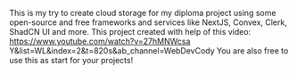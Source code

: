 This is my try to create cloud storage for my diploma project using some open-source and free frameworks and services like NextJS, Convex, Clerk, ShadCN UI and more. This project created with help of this video: https://www.youtube.com/watch?v=27hMNWcsa Y&list=WL&index=2&t=820s&ab_channel=WebDevCody
You are also free to use this as start for your projects!
